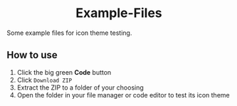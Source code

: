 <div align=center>
  <h1>Example-Files</h1>
</div>

Some example files for icon theme testing.

## How to use

1. Click the big green **Code** button
2. Click `Download ZIP`
3. Extract the ZIP to a folder of your choosing
4. Open the folder in your file manager or code editor to test its icon theme
